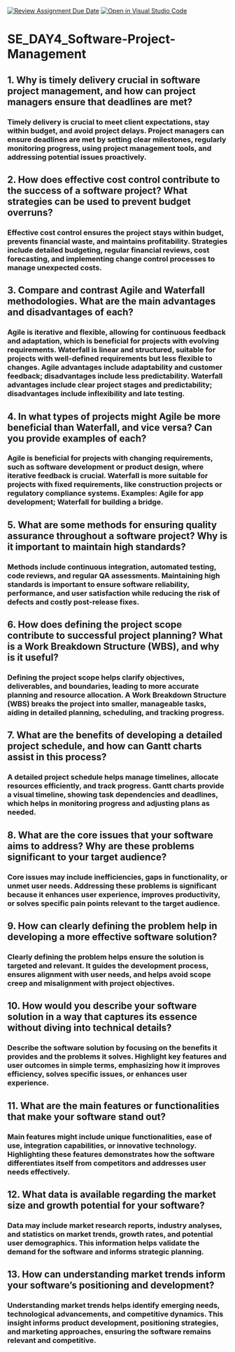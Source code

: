 [![Review Assignment Due Date](https://classroom.github.com/assets/deadline-readme-button-22041afd0340ce965d47ae6ef1cefeee28c7c493a6346c4f15d667ab976d596c.svg)](https://classroom.github.com/a/9pw6JKcu)
[![Open in Visual Studio Code](https://classroom.github.com/assets/open-in-vscode-2e0aaae1b6195c2367325f4f02e2d04e9abb55f0b24a779b69b11b9e10269abc.svg)](https://classroom.github.com/online_ide?assignment_repo_id=15717773&assignment_repo_type=AssignmentRepo)
# SE_DAY4_Software-Project-Management
## 1. Why is timely delivery crucial in software project management, and how can project managers ensure that deadlines are met?

### Timely delivery is crucial to meet client expectations, stay within budget, and avoid project delays. Project managers can ensure deadlines are met by setting clear milestones, regularly monitoring progress, using project management tools, and addressing potential issues proactively.

## 2. How does effective cost control contribute to the success of a software project? What strategies can be used to prevent budget overruns?

### Effective cost control ensures the project stays within budget, prevents financial waste, and maintains profitability. Strategies include detailed budgeting, regular financial reviews, cost forecasting, and implementing change control processes to manage unexpected costs.

## 3. Compare and contrast Agile and Waterfall methodologies. What are the main advantages and disadvantages of each?

### Agile is iterative and flexible, allowing for continuous feedback and adaptation, which is beneficial for projects with evolving requirements. Waterfall is linear and structured, suitable for projects with well-defined requirements but less flexible to changes. Agile advantages include adaptability and customer feedback; disadvantages include less predictability. Waterfall advantages include clear project stages and predictability; disadvantages include inflexibility and late testing.

## 4. In what types of projects might Agile be more beneficial than Waterfall, and vice versa? Can you provide examples of each?

### Agile is beneficial for projects with changing requirements, such as software development or product design, where iterative feedback is crucial. Waterfall is more suitable for projects with fixed requirements, like construction projects or regulatory compliance systems. Examples: Agile for app development; Waterfall for building a bridge.

## 5. What are some methods for ensuring quality assurance throughout a software project? Why is it important to maintain high standards?

### Methods include continuous integration, automated testing, code reviews, and regular QA assessments. Maintaining high standards is important to ensure software reliability, performance, and user satisfaction while reducing the risk of defects and costly post-release fixes.

## 6. How does defining the project scope contribute to successful project planning? What is a Work Breakdown Structure (WBS), and why is it useful?

### Defining the project scope helps clarify objectives, deliverables, and boundaries, leading to more accurate planning and resource allocation. A Work Breakdown Structure (WBS) breaks the project into smaller, manageable tasks, aiding in detailed planning, scheduling, and tracking progress.

## 7. What are the benefits of developing a detailed project schedule, and how can Gantt charts assist in this process?

### A detailed project schedule helps manage timelines, allocate resources efficiently, and track progress. Gantt charts provide a visual timeline, showing task dependencies and deadlines, which helps in monitoring progress and adjusting plans as needed.

## 8. What are the core issues that your software aims to address? Why are these problems significant to your target audience?

### Core issues may include inefficiencies, gaps in functionality, or unmet user needs. Addressing these problems is significant because it enhances user experience, improves productivity, or solves specific pain points relevant to the target audience.

## 9. How can clearly defining the problem help in developing a more effective software solution?

### Clearly defining the problem helps ensure the solution is targeted and relevant. It guides the development process, ensures alignment with user needs, and helps avoid scope creep and misalignment with project objectives.

## 10. How would you describe your software solution in a way that captures its essence without diving into technical details?

### Describe the software solution by focusing on the benefits it provides and the problems it solves. Highlight key features and user outcomes in simple terms, emphasizing how it improves efficiency, solves specific issues, or enhances user experience.

## 11. What are the main features or functionalities that make your software stand out?

### Main features might include unique functionalities, ease of use, integration capabilities, or innovative technology. Highlighting these features demonstrates how the software differentiates itself from competitors and addresses user needs effectively.

## 12. What data is available regarding the market size and growth potential for your software?

### Data may include market research reports, industry analyses, and statistics on market trends, growth rates, and potential user demographics. This information helps validate the demand for the software and informs strategic planning.

## 13. How can understanding market trends inform your software’s positioning and development?

### Understanding market trends helps identify emerging needs, technological advancements, and competitive dynamics. This insight informs product development, positioning strategies, and marketing approaches, ensuring the software remains relevant and competitive.

